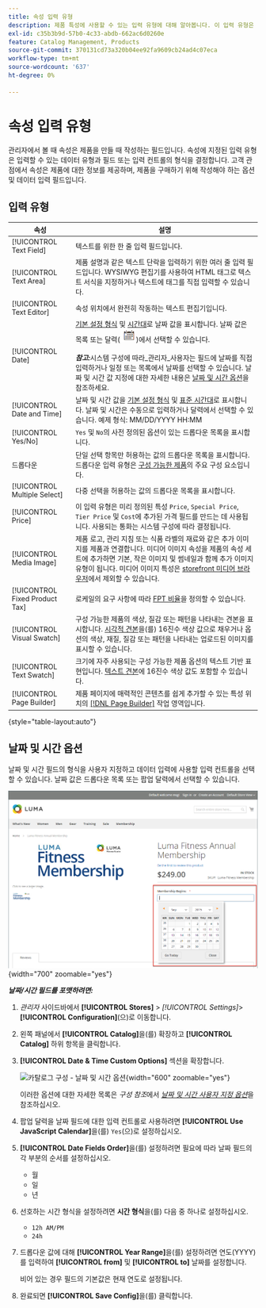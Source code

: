 ```yaml
---
title: 속성 입력 유형
description: 제품 특성에 사용할 수 있는 입력 유형에 대해 알아봅니다. 이 입력 유형은 입력할 수 있는 데이터 유형과 필드 또는 입력 컨트롤의 형식을 결정합니다.
exl-id: c35b3b9d-57b0-4c33-abdb-662ac6d0260e
feature: Catalog Management, Products
source-git-commit: 370131cd73a320b04ee92fa9609cb24ad4c07eca
workflow-type: tm+mt
source-wordcount: '637'
ht-degree: 0%

---
```


# 속성 입력 유형

관리자에서 볼 때 속성은 제품을 만들 때 작성하는 필드입니다. 속성에 지정된 입력 유형은 입력할 수 있는 데이터 유형과 필드 또는 입력 컨트롤의 형식을 결정합니다. 고객 관점에서 속성은 제품에 대한 정보를 제공하며, 제품을 구매하기 위해 작성해야 하는 옵션 및 데이터 입력 필드입니다.

## 입력 유형

| 속성 | 설명 |
|--- |--- |
| [!UICONTROL Text Field] | 텍스트를 위한 한 줄 입력 필드입니다. |
| [!UICONTROL Text Area] | 제품 설명과 같은 텍스트 단락을 입력하기 위한 여러 줄 입력 필드입니다. WYSIWYG 편집기를 사용하여 HTML 태그로 텍스트 서식을 지정하거나 텍스트에 태그를 직접 입력할 수 있습니다. |
| [!UICONTROL Text Editor] | 속성 위치에서 완전히 작동하는 텍스트 편집기입니다. |
| [!UICONTROL Date] | [기본 설정 형식](#date-and-time-options) 및 [시간대](../getting-started/store-details.md#locale-options)로 날짜 값을 표시합니다. 날짜 값은 목록 또는 달력(![달력 아이콘](../assets/icon-calendar.png))에서 선택할 수 있습니다. <br/><br/>**_참고:_**&#x200B;시스템 구성에 따라_관리자&#x200B;_사용자는 필드에 날짜를 직접 입력하거나 일정 또는 목록에서 날짜를 선택할 수 있습니다. 날짜 및 시간 값 지정에 대한 자세한 내용은 [날짜 및 시간 옵션](#date-and-time-options)을 참조하세요. |
| [!UICONTROL Date and Time] | 날짜 및 시간 값을 [기본 설정 형식](#date-and-time-options) 및 [표준 시간대](../getting-started/store-details.md#locale-options)로 표시합니다. 날짜 및 시간은 수동으로 입력하거나 달력에서 선택할 수 있습니다. 예제 형식: MM/DD/YYYY HH:MM |
| [!UICONTROL Yes/No] | `Yes` 및 `No`의 사전 정의된 옵션이 있는 드롭다운 목록을 표시합니다. |
| 드롭다운 | 단일 선택 항목만 허용하는 값의 드롭다운 목록을 표시합니다. 드롭다운 입력 유형은 [구성 가능한 제품](../catalog/product-create-configurable.md)의 주요 구성 요소입니다. |
| [!UICONTROL Multiple Select] | 다중 선택을 허용하는 값의 드롭다운 목록을 표시합니다. |
| [!UICONTROL Price] | 이 입력 유형은 미리 정의된 특성 `Price`, `Special Price`, `Tier Price` 및 `Cost`에 추가된 가격 필드를 만드는 데 사용됩니다. 사용되는 통화는 시스템 구성에 따라 결정됩니다. |
| [!UICONTROL Media Image] | 제품 로고, 관리 지침 또는 식품 라벨의 재료와 같은 추가 이미지를 제품과 연결합니다. 미디어 이미지 속성을 제품의 속성 세트에 추가하면 기본, 작은 이미지 및 썸네일과 함께 추가 이미지 유형이 됩니다. 미디어 이미지 특성은 [storefront 미디어 브라우저](catalog-images-video.md#storefront-media-browser)에서 제외할 수 있습니다. |
| [!UICONTROL Fixed Product Tax] | 로케일의 요구 사항에 따라 [FPT 비율](../stores-purchase/fixed-product-tax.md)을 정의할 수 있습니다. |
| [!UICONTROL Visual Swatch] | 구성 가능한 제품의 색상, 질감 또는 패턴을 나타내는 견본을 표시합니다. [시각적 견본](swatches.md)을(를) 16진수 색상 값으로 채우거나 옵션의 색상, 재질, 질감 또는 패턴을 나타내는 업로드된 이미지를 표시할 수 있습니다. |
| [!UICONTROL Text Swatch] | 크기에 자주 사용되는 구성 가능한 제품 옵션의 텍스트 기반 표현입니다. [텍스트 견본](swatches.md)에 16진수 색상 값도 포함할 수 있습니다. |
| [!UICONTROL Page Builder] | 제품 페이지에 매력적인 콘텐츠를 쉽게 추가할 수 있는 특성 위치의 [[!DNL Page Builder]](../page-builder/workspace.md) 작업 영역입니다. |

{style="table-layout:auto"}

## 날짜 및 시간 옵션

날짜 및 시간 필드의 형식을 사용자 지정하고 데이터 입력에 사용할 입력 컨트롤을 선택할 수 있습니다. 날짜 값은 드롭다운 목록 또는 팝업 달력에서 선택할 수 있습니다.

![예 - 상점 팝업 달력](./assets/storefront-popup-calendar.png){width="700" zoomable="yes"}

**_날짜/시간 필드를 포맷하려면:_**

1. _관리자_ 사이드바에서 **[!UICONTROL Stores]** > _[!UICONTROL Settings]_>**[!UICONTROL Configuration]**(으)로 이동합니다.

1. 왼쪽 패널에서 **[!UICONTROL Catalog]**&#x200B;을(를) 확장하고 **[!UICONTROL Catalog]** 하위 항목을 클릭합니다.

1. **[!UICONTROL Date & Time Custom Options]** 섹션을 확장합니다.

   ![카탈로그 구성 - 날짜 및 시간 옵션](../configuration-reference/catalog/assets/catalog-date-time-custom-options.png){width="600" zoomable="yes"}

   이러한 옵션에 대한 자세한 목록은 _구성 참조_&#x200B;에서 [_날짜 및 시간 사용자 지정 옵션_](../configuration-reference/catalog/catalog.md)&#x200B;을 참조하십시오.

1. 팝업 달력을 날짜 필드에 대한 입력 컨트롤로 사용하려면 **[!UICONTROL Use JavaScript Calendar]**&#x200B;을(를) `Yes`(으)로 설정하십시오.

1. **[!UICONTROL Date Fields Order]**&#x200B;을(를) 설정하려면 필요에 따라 날짜 필드의 각 부분의 순서를 설정하십시오.

   - 월
   - 일
   - 년

1. 선호하는 시간 형식을 설정하려면 **시간 형식**&#x200B;을(를) 다음 중 하나로 설정하십시오.

   - `12h AM/PM`
   - `24h`

1. 드롭다운 값에 대해 **[!UICONTROL Year Range]**&#x200B;을(를) 설정하려면 연도(YYYY)를 입력하여 **[!UICONTROL from]** 및 **[!UICONTROL to]** 날짜를 설정합니다.

   비어 있는 경우 필드의 기본값은 현재 연도로 설정됩니다.

1. 완료되면 **[!UICONTROL Save Config]**&#x200B;을(를) 클릭합니다.
